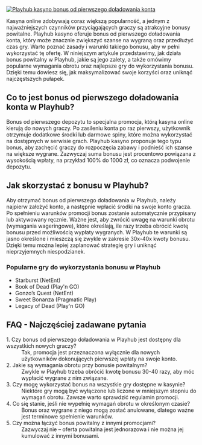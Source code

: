 [![Playhub kasyno bonus od pierwszego doładowania konta](https://123-caf.pages.dev/gitsignup.png)](https://vrmoo.ru/Bt82HjjY)

<p>Kasyna online zdobywają coraz większą popularność, a jednym z najważniejszych czynników przyciągających graczy są atrakcyjne bonusy powitalne. Playhub kasyno oferuje bonus od pierwszego doładowania konta, który może znacznie zwiększyć szanse na wygraną oraz przedłużyć czas gry. Warto poznać zasady i warunki takiego bonusu, aby w pełni wykorzystać tę ofertę. W niniejszym artykule przedstawimy, jak działa bonus powitalny w Playhub, jakie są jego zalety, a także omówimy popularne wymagania obrotu oraz najlepsze gry do wykorzystania bonusu. Dzięki temu dowiesz się, jak maksymalizować swoje korzyści oraz uniknąć najczęstszych pułapek.</p>  <h2>Co to jest bonus od pierwszego doładowania konta w Playhub?</h2> <p>Bonus od pierwszego depozytu to specjalna promocja, którą kasyna online kierują do nowych graczy. Po zasileniu konta po raz pierwszy, użytkownik otrzymuje dodatkowe środki lub darmowe spiny, które można wykorzystać na dostępnych w serwisie grach. Playhub kasyno proponuje tego typu bonus, aby zachęcić graczy do rozpoczęcia zabawy i podnieść ich szanse na większe wygrane. Zazwyczaj suma bonusu jest procentowo powiązana z wysokością wpłaty, na przykład 100% do 1000 zł, co oznacza podwojenie depozytu.</p>  <h2>Jak skorzystać z bonusu w Playhub?</h2> <p>Aby otrzymać bonus od pierwszego doładowania w Playhub, należy najpierw założyć konto, a następnie wpłacić środki na swoje konto gracza. Po spełnieniu warunków promocji bonus zostanie automatycznie przypisany lub aktywowany ręcznie. Ważne jest, aby zwrócić uwagę na warunki obrotu (wymagania wageringowe), które określają, ile razy trzeba obrócić kwotę bonusu przed możliwością wypłaty wygranych. W Playhub te warunki są jasno określone i mieszczą się zwykle w zakresie 30x-40x kwoty bonusu. Dzięki temu można lepiej zaplanować strategię gry i uniknąć nieprzyjemnych niespodzianek.</p>  <h3>Popularne gry do wykorzystania bonusu w Playhub</h3> <ul>   <li>Starburst (NetEnt)</li>   <li>Book of Dead (Play'n GO)</li>   <li>Gonzo’s Quest (NetEnt)</li>   <li>Sweet Bonanza (Pragmatic Play)</li>   <li>Legacy of Dead (Play'n GO)</li> </ul>  <h2>FAQ - Najczęściej zadawane pytania</h2> <dl>   <dt>1. Czy bonus od pierwszego doładowania w Playhub jest dostępny dla wszystkich nowych graczy?</dt>   <dd>Tak, promocja jest przeznaczona wyłącznie dla nowych użytkowników dokonujących pierwszej wpłaty na swoje konto.</dd>    <dt>2. Jakie są wymagania obrotu przy bonusie powitalnym?</dt>   <dd>Zwykle w Playhub trzeba obrócić kwotę bonusu 30-40 razy, aby móc wypłacić wygrane z nim związane.</dd>    <dt>3. Czy mogę wykorzystać bonus na wszystkie gry dostępne w kasynie?</dt>   <dd>Niektóre gry mogą być wyłączone lub liczone w mniejszym stopniu do wymagań obrotu. Zawsze warto sprawdzić regulamin promocji.</dd>    <dt>4. Co się stanie, jeśli nie wypełnię wymagań obrotu w określonym czasie?</dt>   <dd>Bonus oraz wygrane z niego mogą zostać anulowane, dlatego ważne jest terminowe spełnienie warunków.</dd>    <dt>5. Czy można łączyć bonus powitalny z innymi promocjami?</dt>   <dd>Zazwyczaj nie – oferta powitalna jest jednorazowa i nie można jej kumulować z innymi bonusami.</dd> </dl>